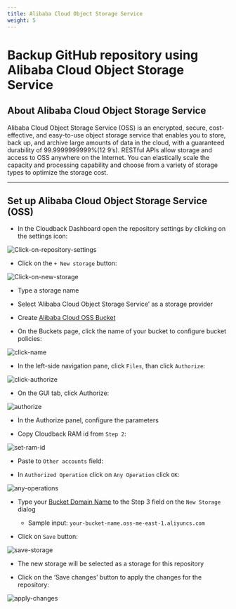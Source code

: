 ```yaml
---
title: Alibaba Cloud Object Storage Service
weight: 5
---
```


# Backup GitHub repository using Alibaba Cloud Object Storage Service

## About Alibaba Cloud Object Storage Service

Alibaba Cloud Object Storage Service (OSS) is an encrypted, secure, cost-effective, and easy-to-use object storage service that enables you to store, back up, and archive large amounts of data in the cloud, with a guaranteed durability of 99.9999999999%(12 9’s). RESTful APIs allow storage and access to OSS anywhere on the Internet. You can elastically scale the capacity and processing capability and choose from a variety of storage types to optimize the storage cost.

-------------------------------------------------

## Set up Alibaba Cloud Object Storage Service (OSS)

* In the Cloudback Dashboard open the repository settings by clicking on the settings icon:

![Click-on-repository-settings](/static/bucket/0001-Dashboard.png)

* Click on the `+ New storage` button:

![Click-on-new-storage](/static/bucket/001-Add-new-storage.png)

* Type a storage name

* Select ‘Alibaba Cloud Object Storage Service’ as a storage provider

* Create [Alibaba Cloud OSS Bucket](https://www.alibabacloud.com/help/doc-detail/31885.htm)

* On the Buckets page, click the name of your bucket to configure bucket policies:

![click-name](/static/ali/01-click-name.png)

* In the left-side navigation pane, click `Files`, than click `Authorize`:

![click-authorize](/static/ali/02-click-authorize.png)

* On the GUI tab, click Authorize:

![authorize](/static/ali/03-authorize.png)

* In the Authorize panel, configure the parameters

* Copy Cloudback RAM id from `Step 2`:

![set-ram-id](/static/ali/04-copy-ram.png)

* Paste to `Other accounts` field:

* In `Authorized Operation` click on `Any Operation`  click `OK`:

![any-operations](/static/ali/05-paste-ram.png)


* Type your [Bucket Domain Name](https://www.alibabacloud.com/help/doc-detail/31834.htm) to the Step 3 field on the `New Storage` dialog
    * Sample input: `your-bucket-name.oss-me-east-1.aliyuncs.com`
    
* Click on `Save` button:

![save-storage](/static/ali/06-save.png)


* The new storage will be selected as a storage for this repository

* Click on the ‘Save changes’ button to apply the changes for the repository:

![apply-changes](/static/ali/07-save-storage.png)

